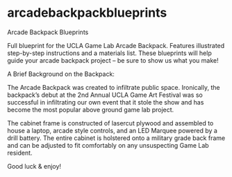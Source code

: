 arcadebackpackblueprints
========================

Arcade Backpack Blueprints

Full blueprint for the UCLA Game Lab Arcade Backpack. Features illustrated step-by-step instructions and a materials list. These blueprints will help guide your arcade backpack project – be sure to show us what you make!

A Brief Background on the Backpack:

The Arcade Backpack was created to infiltrate public space. Ironically, the backpack’s debut at the 2nd Annual UCLA Game Art Festival was so successful in infiltrating our own event that it stole the show and has become the most popular above ground game lab project.

The cabinet frame is constructed of lasercut plywood and assembled to house a laptop, arcade style controls, and an LED Marquee powered by a drill battery. The entire cabinet is holstered onto a military grade back frame and can be adjusted to fit comfortably on any unsuspecting Game Lab resident.

Good luck & enjoy!
